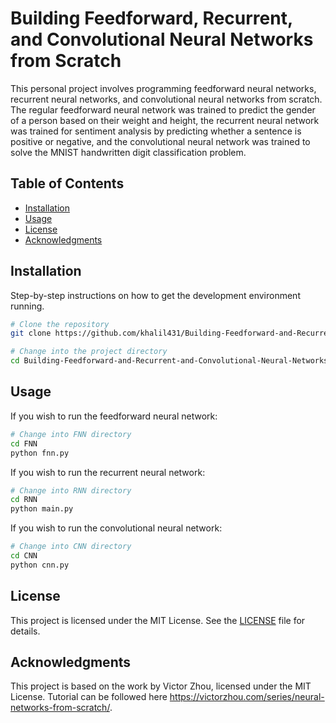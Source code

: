# Building Feedforward, Recurrent, and Convolutional Neural Networks from Scratch

This personal project involves programming feedforward neural networks, recurrent neural networks, and convolutional neural networks from scratch. The regular feedforward neural network was trained to predict the gender of a person based on their weight and height, the recurrent neural network was trained for sentiment analysis by predicting whether a sentence is positive or negative, and the convolutional neural network was trained to solve the MNIST handwritten digit classification problem.

## Table of Contents

- [Installation](#installation)
- [Usage](#usage)
- [License](#license)
- [Acknowledgments](#acknowledgments)

## Installation

Step-by-step instructions on how to get the development environment running.

```bash
# Clone the repository
git clone https://github.com/khalil431/Building-Feedforward-and-Recurrent-and-Convolutional-Neural-Networks-from-Scratch.git

# Change into the project directory
cd Building-Feedforward-and-Recurrent-and-Convolutional-Neural-Networks-from-Scratch
```

## Usage

If you wish to run the feedforward neural network:

```bash
# Change into FNN directory
cd FNN
python fnn.py
```

If you wish to run the recurrent neural network:

```bash
# Change into RNN directory
cd RNN
python main.py
```

If you wish to run the convolutional neural network:

```bash
# Change into CNN directory
cd CNN
python cnn.py
```

## License

This project is licensed under the MIT License. See the [LICENSE](LICENSE) file for details.

## Acknowledgments

This project is based on the work by Victor Zhou, licensed under the MIT License. Tutorial can be followed here https://victorzhou.com/series/neural-networks-from-scratch/.






